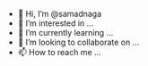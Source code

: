 - 👋 Hi, I’m @samadnaga
- 👀 I’m interested in ...
- 🌱 I’m currently learning ...
- 💞️ I’m looking to collaborate on ...
- 📫 How to reach me ...

<!---
samadnaga/samadnaga is a ✨ special ✨ repository because its `README.md` (this file) appears on your GitHub profile.
You can click the Preview link to take a look at your changes.
--->
